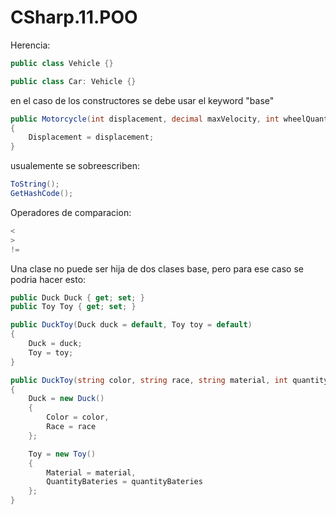 # CSharp.11.POO

Herencia:
```csharp
public class Vehicle {}

public class Car: Vehicle {}
```

en el caso de los constructores se debe usar el keyword "base"
```csharp
public Motorcycle(int displacement, decimal maxVelocity, int wheelQuantity, string brand, string model) : base(maxVelocity, wheelQuantity, brand, model)
{
    Displacement = displacement;
}
```

usualemente se sobreescriben:
```csharp
ToString();
GetHashCode();
``` 

Operadores de comparacion: 
```csharp
<
>
!=
```

Una clase no puede ser hija de dos clases base, pero para ese caso se podria hacer esto:
```csharp
public Duck Duck { get; set; }
public Toy Toy { get; set; }

public DuckToy(Duck duck = default, Toy toy = default)
{            
    Duck = duck;
    Toy = toy;            
}

public DuckToy(string color, string race, string material, int quantityBateries)
{
    Duck = new Duck()
    {
        Color = color,
        Race = race                
    };

    Toy = new Toy()
    {
        Material = material,
        QuantityBateries = quantityBateries
    };            
}
```
